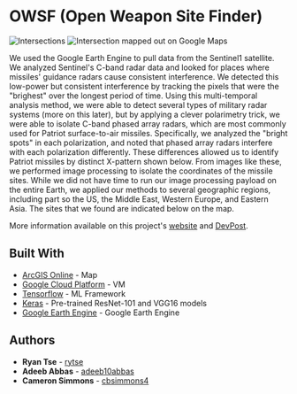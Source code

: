 # OWSF (Open Weapon Site Finder)

![Intersections](https://cdn-images-1.medium.com/max/1000/1*dhY45s6L3Cqh82NMGwHGww.png)
![Intersection mapped out on Google Maps](https://cdn-images-1.medium.com/max/1000/1*ZpqoD2puhxw5aMiZ5eHi0w.png)

We used the Google Earth Engine to pull data from the Sentinel1 satellite. We analyzed Sentinel's C-band radar data and looked for places where missiles' guidance radars cause consistent interference. We detected this low-power but consistent interference by tracking the pixels that were the "brighest" over the longest period of time. Using this multi-temporal analysis method, we were able to detect several types of military radar systems (more on this later), but by applying a clever polarimetry trick, we were able to isolate C-band phased array radars, which are most commonly used for Patriot surface-to-air missiles. Specifically, we analyzed the "bright spots" in each polarization, and noted that phased array radars interfere with each polarization differently. These differences allowed us to identify Patriot missiles by distinct X-pattern shown below. From images like these, we performed image processing to isolate the coordinates of the missile sites. While we did not have time to run our image processing payload on the entire Earth, we applied our methods to several geographic regions, including part so the US, the Middle East, Western Europe, and Eastern Asia. The sites that we found are indicated below on the map.

More information available on this project's [website](https://rytse.github.io/owsf/) and [DevPost](https://devpost.com/software/owsf).

## Built With

* [ArcGIS Online](http://www.arcgis.com/index.html) - Map
* [Google Cloud Platform](https://cloud.google.com) - VM
* [Tensorflow](https://tensorflow.org) - ML Framework
* [Keras](https://keras.io/) - Pre-trained ResNet-101 and VGG16 models
* [Google Earth Engine](https://earthengine.google.com/) - Google Earth Engine

## Authors

* **Ryan Tse** - [rytse](https://github.com/rytse)
* **Adeeb Abbas** - [adeeb10abbas](https://github.com/adeeb10abbas)
* **Cameron Simmons** - [cbsimmons4](https://github.com/cbsimmons4)
